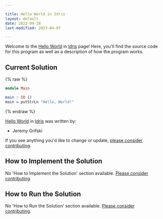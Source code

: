 ```yaml
---

title: Hello World in Idris
layout: default
date: 2022-04-28
last-modified: 2023-04-07

---
```


Welcome to the [Hello World](https://sampleprograms.io/projects/hello-world) in [Idris](https://sampleprograms.io/languages/idris) page! Here, you'll find the source code for this program as well as a description of how the program works.

## Current Solution

{% raw %}

```idris
module Main

main : IO ()
main = putStrLn "Hello, World!"
```

{% endraw %}

[Hello World](https://sampleprograms.io/projects/hello-world) in [Idris](https://sampleprograms.io/languages/idris) was written by:

- Jeremy Grifski

If you see anything you'd like to change or update, [please consider contributing](https://github.com/TheRenegadeCoder/sample-programs).

## How to Implement the Solution

No 'How to Implement the Solution' section available. [Please consider contributing](https://github.com/TheRenegadeCoder/sample-programs-website).

## How to Run the Solution

No 'How to Run the Solution' section available. [Please consider contributing](https://github.com/TheRenegadeCoder/sample-programs-website).